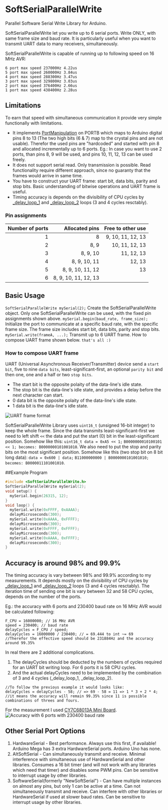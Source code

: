 # SoftSerialParallelWrite
Parallel Software Serial Write Library for Arduino.

SoftSerialParallelWrite let you write up to 6 serial ports. Write ONLY, with same frame size and baud rate. 
It is particularly useful when you want to transmit UART data to many receivers, simultaneously.

SoftSerialParallelWrite is capable of running up to following speed on 16 MHz AVR:
```
6 port max speed 237000Hz 4.22us
5 port max speed 260000Hz 3.84us
4 port max speed 288300Hz 3.47us
3 port max speed 329800Hz 3.03us
2 port max speed 376400Hz 2.66us
1 port max speed 438400Hz 2.28us
```
## Limitations
To earn that speed with simultaneous communication it provide very simple functionally with limitations. 
 - It implements [PortManipulation][PortManipulation] on PORTB which maps to Arduino digital pins 8 to 13 (The two high bits (6 & 7) map to the crystal pins and are not usable). Therefor the used pins are "hardcoded" and started with pin 8 and allocated incrementally up to 6 ports. Eg.: In case you want to use 2 ports, than pins 8, 9 will be used, and pins 10, 11, 12, 13 can be used freely.
 - It does not support serial read. Only transmission is possible. Read functionality require different approach, since no guaranty that the frames would arrive in same time.
 - You have to construct your UART frame: start bit, data bits, parity and stop bits. Basic understanding of bitwise operations and UART frame is useful.
 - Timing accuracy is depends on the divisibility of CPU cycles by [_delay_loop_1][_delay_loop_1] and [_delay_loop_2][_delay_loop_2] loops (3 and 4 cycles resctably). 

### Pin assignments
| Number of ports | Allocated pins       | Free to other use |
| --------------: | --------------------:| -----------------:|
|               1 |                    8 |  9, 10, 11, 12, 13|
|               2 |                 8, 9 |     10, 11, 12, 13|
|               3 |             8, 9, 10 |         11, 12, 13|
|               4 |         8, 9, 10, 11 |             12, 13|
|               5 |     8, 9, 10, 11, 12 |                 13|
|               6 | 8, 9, 10, 11, 12, 13 |                   |


## Basic Usage

`SoftSerialParallelWrite mySerial(2);`
Create the SoftSerialParallelWrite object. Only one SoftSerialParallelWrite can be used, with the fixed pin assignments shown above.
`mySerial.begin(baud_rate, frame_size);`
Initialize the port to communicate at a specific baud rate, with the specific frame size. The frame size includes start bit, data bits, parity and stop bits.
`mySerial.write(frameA, ...);`
Transmit up to 6 UART frame. How to compose UART frame shown below.
`that's all :)`

### How to compose UART frame
UART (Universal Asynchronous Receiver/Transmitter) device send a `start bit`, five to nine `data bits`, least-significant-first, an optional `parity bit` and then one, one and a half or two `stop bits`. 
 - The start bit is the opposite polaity of the data-line's idle state.
 - The stop bit is the data-line's idle state, and provides a delay before the next character can start. 
 - 0 data bit is the opposite polaity of the data-line's idle state.
 - 1 data bit is the data-line's idle state.

![UART frame format](https://github.com/olivernadj/SoftSerialParallelWrite/raw/master/UART_frame_format.jpg)

SoftSerialParallelWrite Library uses `uint16_t` (unsigned 16-bit integer) to keep the whole frame. Since the data transmits least-significant-first we need to left shift `<<` the data and put the start (0) bit in the least-significant position. Somehow like this: `uint16_t data = 0xA5 << 1;` `B0000000010100101 << 1; becomes: B0000000101001010`. 
We also need to put the stop and parity bits on the most significant position. Somehow like this (two stop bit on 8 bit long data): `data = 0x600 | data;`  `B11000000000 | B0000000101001010; becomes: B0000011101001010`.

##Example Program
```c
#include <SoftSerialParallelWrite.h>
SoftSerialParallelWrite mySerial(2);
void setup() {
  mySerial.begin(26315, 12);
}
void loop() {
  mySerial.write(0xFFFF, 0xAAAA);
  delayMicroseconds(300);
  mySerial.write(0xAAAA, 0xFFFF);
  delayMicroseconds(300);
  mySerial.write(0xFFFF, 0xFFFF);
  delayMicroseconds(300);
  mySerial.write(0xAAAA, 0xFFFF);
  delayMicroseconds(300);
}
```

## Accuracy is around 98% and 99.9%
The timing accuracy is vary between 98% and 99.9% according to my measurements. It depends mostly on the divisibility of CPU cycles by [_delay_loop_1][_delay_loop_1] and [_delay_loop_2][_delay_loop_2] loops (3 and 4 cycles resctably). The iteration time of sending one bit is vary between 32 and 58 CPU cycles, depends on the number of the ports.

Eg.: the accuracy with 6 ports and 230400 baud rate on 16 MHz AVR would be calculated following:
```
F_CPU = 16000000; // 16 MHz AVR
speed = 230400; // baud rate
delayCycles = F_CPU / speed;
delayCycles = 16000000 / 230400; // = 69.444 to int ~= 69
//Therefor the effective speed should be 231884Hz and the accuracy around 99.35%
```
In real there are 2 additional complications.
1) The delayCycles should be deducted by the numbers of cycles required for an UART bit writing loop. For 6 ports it is 58 CPU cycles. 
2) And the actual delayCycles need to be implemented by the combination of 3 and 4 cycles (_delay_loop_1, _delay_loop_2). 
```
//To follow the previous example it would looks like:
delayCycles = delayCycles - 58; // => 69 - 58 = 11 => 1 * 3 + 2 * 4;
//it means the accuracy will remain 99.35% since 11 is possible combinations of threes and fours. 
```

For the measurement I used [CY7C68013A Mini Board][CY7C68013A].
![Accuracy with 6 ports with 230400 baud rate](https://github.com/olivernadj/SoftSerialParallelWrite/raw/master/accuracy.png)


## Other Serial Port Options
1) HardwareSerial - Best performance. Always use this first, if available! Arduino Mega has 3 extra HardwareSerial ports. Arduino Uno has none.
2) AltSoftSerial - Can simultaneously transmit and receive. Minimal interference with simultaneous use of HardwareSerial and other libraries. Consumes a 16 bit timer (and will not work with any libraries which need that timer) and disables some PWM pins. Can be sensitive to interrupt usage by other libraries.
3) SoftwareSerial(formerly "NewSoftSerial") - Can have multiple instances on almost any pins, but only 1 can be active at a time. Can not simultaneously transmit and receive. Can interfere with other libraries or HardwareSerial if used at slower baud rates. Can be sensitive to interrupt usage by other libraries.

[//]: # (References)
[PortManipulation]:<https://www.arduino.cc/en/Reference/PortManipulation>
[_delay_loop_1]:<https://www.microchip.com/webdoc/AVRLibcReferenceManual/group__util__delay__basic_1ga4e3957917c4c447d0f9166dac881b4e3.html>
[_delay_loop_2]:<https://www.microchip.com/webdoc/AVRLibcReferenceManual/group__util__delay__basic_1ga74a94fec42bac9f1ff31fd443d419a6a.html>
[CY7C68013A]:<https://sigrok.org/wiki/Lcsoft_Mini_Board>